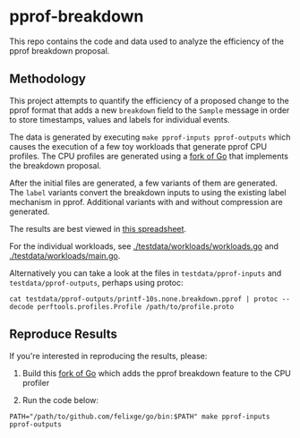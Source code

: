 # pprof-breakdown

This repo contains the code and data used to analyze the efficiency of the pprof breakdown proposal.

## Methodology

This project attempts to quantify the efficiency of a proposed change to the pprof format that adds a new `breakdown` field to the `Sample` message in order to store timestamps, values and labels for individual events.

The data is generated by executing `make pprof-inputs pprof-outputs` which causes the execution of a few toy workloads that generate pprof CPU profiles. The CPU profiles are generated using a [fork of Go](https://github.com/felixge/go/pull/3) that implements the breakdown proposal.

After the initial files are generated, a few variants of them are generated. The `label` variants convert the breakdown inputs to using the existing label mechanism in pprof. Additional variants with and without compression are generated.

The results are best viewed in [this spreadsheet](https://docs.google.com/spreadsheets/d/158gORmju85Z1rwGtTEL71yrkmLHQw4KGPMYKrHfm8qU/edit#gid=1729544497).

For the individual workloads, see [./testdata/workloads/workloads.go](./testdata/workloads/workloads.go) and [./testdata/workloads/main.go](./testdata/workloads/main.go).

Alternatively you can take a look at the files in `testdata/pprof-inputs` and `testdata/pprof-outputs`, perhaps using protoc:

```
cat testdata/pprof-outputs/printf-10s.none.breakdown.pprof | protoc --decode perftools.profiles.Profile /path/to/profile.proto
```

## Reproduce Results

If you're interested in reproducing the results, please:

1. Build this [fork of Go](https://github.com/felixge/go/pull/3) which adds the pprof breakdown feature to the CPU profiler

2. Run the code below:

```
PATH="/path/to/github.com/felixge/go/bin:$PATH" make pprof-inputs pprof-outputs
```
